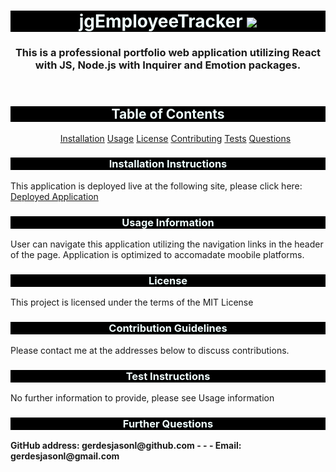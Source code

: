 <!DOCTYPE html>
<html lang="en">
<head>
    <meta charset="UTF-8">
    <meta name="viewport" content="width=device-width, initial-scale=1.0">
</head>
<header>
 <h1 style="background-color: black;text-align: center;color:azure;">  jgEmployeeTracker  <img src='https://img.shields.io/badge/License-MIT-yellow.svg'>  </h1>
 <h3 style="text-align: center" id="projDesc">This is a professional portfolio web application utilizing React with JS, Node.js with Inquirer and Emotion packages.</h3>
 
</header>
<body>
    <h2 style="background-color: black;text-align: center;color:azure;">Table of Contents</h2>
    <ul id="tableContents" style="text-align: center">
        <a href="#installation">Installation</a>
        <a href="#usage">Usage</a>
        <a href="#license">License</a>
        <a href="#contribGuide">Contributing</a>
        <a href="#tests">Tests</a>
        <a href="#questions">Questions</a>
    </ul>
    <h3 style="background-color: black;text-align: center;color:azure;" id="installation">Installation Instructions</h3>
    <p id="installEntry">This application is deployed live at the following site, please click here: <a href = "https://jlgerdesportfolio.netlify.app">Deployed Application</a></p>
    <h3 style="background-color: black;text-align: center;color:azure;" id="usage">Usage Information</h3>
    <p id="usageEntry">User can navigate this application utilizing the navigation links in the header of the page. Application is optimized to accomadate moobile platforms.</p>
    <h3 style="background-color: black;text-align: center;color:azure;" id="license">License</h3>
    <p id="licenseEntry">This project is licensed under the terms of the MIT License</p>
    <h3 style="background-color: black;text-align: center;color:azure;" id="contribGuide">Contribution Guidelines</h3>
    <p id="contribEntry">Please contact me at the addresses below to discuss contributions.</p>
    <h3 style="background-color: black;text-align: center;color:azure;" id="tests">Test Instructions</h3>
    <p id="testsEntry">No further information to provide, please see Usage information</p>
    <h3 style="background-color: black;text-align: center;color:azure;" id="questions">Further Questions</h3>
    <p style="font-weight: bold" id="questionsEntry">GitHub address: gerdesjasonl@github.com - - - Email: gerdesjasonl@gmail.com</p>
</body>
<footer>

</footer>

</html>